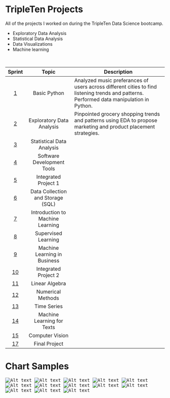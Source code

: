 # TripleTen Projects
All of the projects I worked on during the TripleTen Data Science bootcamp. 

- Exploratory Data Analysis 
- Statistical Data Analysis
- Data Visualizations 
- Machine learning 

<br>

| Sprint | Topic | Description |
| :---------------: | :---------------: |--------------- |
| [1](<https://github.com/michaeltwersky/Data_Projects_TripleTen/tree/main/Sprint%201%20-%20Working%20with%20Data%20in%20Python>) | Basic Python | Analyzed music preferances of users across different cities to find listening trends and patterns. Performed data manipulation in Python.
| [2](<https://github.com/michaeltwersky/Data_Projects_TripleTen/tree/main/Sprint%202%20-%20Exploratory%20Data%20Analysis%20(EDA)>) | Exploratory Data Analysis | Pinpointed grocery shopping trends and patterns using EDA to propose marketing and product placement strategies.
| [3](<https://github.com/michaeltwersky/Data_Projects_TripleTen/tree/main/Sprint%203%20-%20Statistical%20Data%20Analysis>) | Statistical Data Analysis | 
| [4](<https://github.com/michaeltwersky/Data_Projects_TripleTen/tree/main/Sprint%203%20-%20Statistical%20Data%20Analysis>) | Software Development Tools | 
| [5](<https://github.com/michaeltwersky/Data_Projects_TripleTen/tree/main/Sprint%205%20-%20Integrated%20Project%201>) | Integrated Project 1 | 
| [6](<https://github.com/michaeltwersky/Data_Projects_TripleTen/tree/main/Sprint%206%20-%20Data%20Collection%20and%20Storage%20(SQL)>) | Data Collection and Storage (SQL) | 
| [7](<https://github.com/michaeltwersky/Data_Projects_TripleTen/tree/main/Sprint%207%20-%20Introduction%20to%20ML>) | Introduction to Machine Learning | 
| [8](<https://github.com/michaeltwersky/Data_Projects_TripleTen/tree/main/Sprint%208%20-%20Supervised%20Learning>) | Supervised Learning | 
| [9](<https://github.com/michaeltwersky/Data_Projects_TripleTen/tree/main/Sprint%209%20-%20Machine%20Learning%20in%20Business>) | Machine Learning in Business |
| [10](<https://github.com/michaeltwersky/Data_Projects_TripleTen/tree/main/Sprint%2010%20-%20Integrated%20Project%202>) | Integrated Project 2 | 
| [11](<https://github.com/michaeltwersky/Data_Projects_TripleTen/tree/main/Sprint%2011%20-%20Linear%20Algebra>) | Linear Algebra | 
| [12](<https://github.com/michaeltwersky/Data_Projects_TripleTen/tree/main/Sprint%2012%20-%20Numerical%20Methods>) | Numerical Methods | 
| [13](<https://github.com/michaeltwersky/Data_Projects_TripleTen/tree/main/Sprint%2013%20-%20Time%20Series>) | Time Series |  
| [14](<https://github.com/michaeltwersky/Data_Projects_TripleTen/tree/main/Sprint%2014%20-%20Machine%20Learning%20for%20Texts>) | Machine Learning for Texts |  
| [15](<https://github.com/michaeltwersky/Data_Projects_TripleTen/tree/main/Sprint%2015%20-%20Computer%20Vision>) | Computer Vision |  
| [17](<https://github.com/michaeltwersky/Data_Projects_TripleTen/tree/main/Sprint%2017%20-%20Final%20Project>) | Final Project |  

# Chart Samples
<kbd> ![Alt text](<https://github.com/michaeltwersky/Data_Projects_TripleTen/blob/main/Sprint%205%20-%20Integrated%20Project%201/Images/Image%205.png>) </kbd> 
<kbd> ![Alt text](<https://github.com/michaeltwersky/Data_Projects_TripleTen/blob/main/Sprint%208%20-%20Supervised%20Learning/Images/Image%203.png>) </kbd> 
<kbd> ![Alt text](<https://github.com/michaeltwersky/Data_Projects_TripleTen/blob/main/Sprint%208%20-%20Supervised%20Learning/Images/Image%204.png>) </kbd> 
<kbd> ![Alt text](<https://github.com/michaeltwersky/Data_Projects_TripleTen/blob/main/Sprint%203%20-%20Statistical%20Data%20Analysis/Images/Image%203.png>) </kbd> 
<kbd> ![Alt text](<https://github.com/michaeltwersky/Data_Projects_TripleTen/blob/main/Sprint%2010%20-%20Integrated%20Project%202/Images/Image%203.png>) </kbd> 
<kbd> ![Alt text](<https://github.com/michaeltwersky/Data_Projects_TripleTen/blob/main/Sprint%2013%20-%20Time%20Series/Images/Image%206.png>) </kbd> 
<kbd> ![Alt text](<https://github.com/michaeltwersky/Data_Projects_TripleTen/blob/main/Sprint%2013%20-%20Time%20Series/Images/Image%204.png>) </kbd>
<kbd> ![Alt text](<https://github.com/michaeltwersky/Data_Projects_TripleTen/blob/main/Sprint%2014%20-%20Machine%20Learning%20for%20Texts/Images/Image%201.png>) </kbd> 
<kbd> ![Alt text](<https://github.com/michaeltwersky/Data_Projects_TripleTen/blob/main/Sprint%2014%20-%20Machine%20Learning%20for%20Texts/Images/Image%205.png>) </kbd> 
<kbd> ![Alt text](<https://github.com/michaeltwersky/Data_Projects_TripleTen/blob/main/Sprint%2017%20-%20Final%20Project/Images/Image%201.png>) </kbd> 
<kbd> ![Alt text](<https://github.com/michaeltwersky/Data_Projects_TripleTen/blob/main/Sprint%2017%20-%20Final%20Project/Images/Image%203.png>) </kbd> 
<kbd> ![Alt text](<https://github.com/michaeltwersky/Data_Projects_TripleTen/blob/main/Sprint%2017%20-%20Final%20Project/Images/Image%204.png>) </kbd> 
<kbd> ![Alt text](<https://github.com/michaeltwersky/Data_Projects_TripleTen/blob/main/Sprint%2017%20-%20Final%20Project/Images/Image%206.png>) </kbd> 

